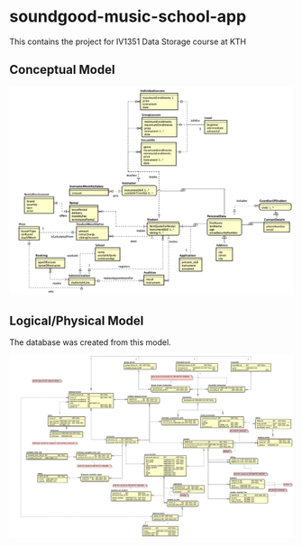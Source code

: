 # soundgood-music-school-app
This contains the project for IV1351 Data Storage course at KTH

## Conceptual Model
![conceptual model](/img/ConceptualModel.png)

## Logical/Physical Model
The database was created from this model. 

![log-phys model](/img/Log-PhysModel.png)
